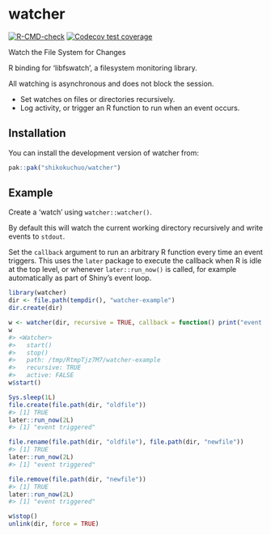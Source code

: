 
<!-- README.md is generated from README.Rmd. Please edit that file -->

# watcher

<!-- badges: start -->

[![R-CMD-check](https://github.com/shikokuchuo/watcher/actions/workflows/R-CMD-check.yaml/badge.svg)](https://github.com/shikokuchuo/watcher/actions/workflows/R-CMD-check.yaml)
[![Codecov test
coverage](https://codecov.io/gh/shikokuchuo/watcher/graph/badge.svg)](https://app.codecov.io/gh/shikokuchuo/watcher)
<!-- badges: end -->

Watch the File System for Changes

R binding for ‘libfswatch’, a filesystem monitoring library.

All watching is asynchronous and does not block the session.

- Set watches on files or directories recursively.
- Log activity, or trigger an R function to run when an event occurs.

## Installation

You can install the development version of watcher from:

``` r
pak::pak("shikokuchuo/watcher")
```

## Example

Create a ‘watch’ using `watcher::watcher()`.

By default this will watch the current working directory recursively and
write events to `stdout`.

Set the `callback` argument to run an arbitrary R function every time an
event triggers. This uses the `later` package to execute the callback
when R is idle at the top level, or whenever `later::run_now()` is
called, for example automatically as part of Shiny’s event loop.

``` r
library(watcher)
dir <- file.path(tempdir(), "watcher-example")
dir.create(dir)

w <- watcher(dir, recursive = TRUE, callback = function() print("event triggered"))
w
#> <Watcher>
#>   start()
#>   stop()
#>   path: /tmp/RtmpTjz7M7/watcher-example
#>   recursive: TRUE
#>   active: FALSE
w$start()

Sys.sleep(1L)
file.create(file.path(dir, "oldfile"))
#> [1] TRUE
later::run_now(2L)
#> [1] "event triggered"

file.rename(file.path(dir, "oldfile"), file.path(dir, "newfile"))
#> [1] TRUE
later::run_now(2L)
#> [1] "event triggered"

file.remove(file.path(dir, "newfile"))
#> [1] TRUE
later::run_now(2L)
#> [1] "event triggered"

w$stop()
unlink(dir, force = TRUE)
```
